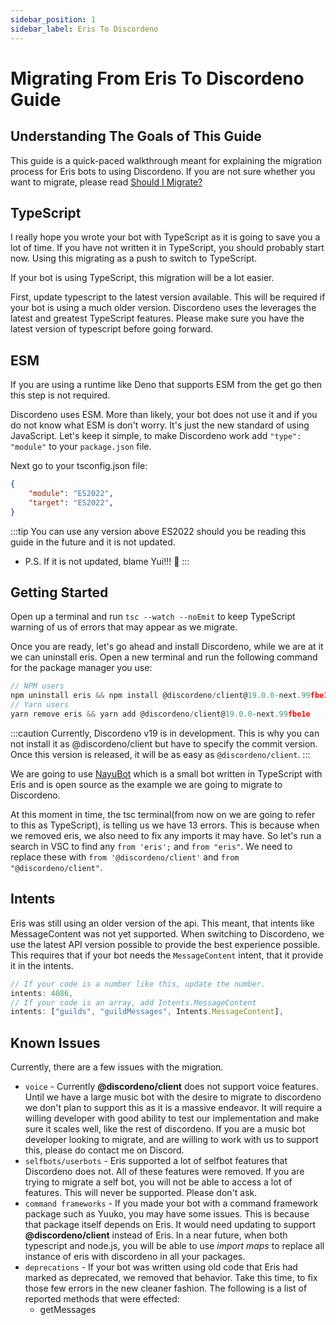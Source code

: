 ```yaml
---
sidebar_position: 1
sidebar_label: Eris To Discordeno
---
```


# Migrating From Eris To Discordeno Guide

## Understanding The Goals of This Guide

This guide is a quick-paced walkthrough meant for explaining the migration process for Eris bots to using Discordeno. If you are not sure whether you want to migrate, please read [Should I Migrate?](../intro.md)

## TypeScript

I really hope you wrote your bot with TypeScript as it is going to save you a lot of time. If you have not written it in TypeScript, you should probably start now. Using this migrating as a push to switch to TypeScript.

If your bot is using TypeScript, this migration will be a lot easier.

First, update typescript to the latest version available. This will be required if your bot is using a much older version. Discordeno uses the leverages the latest and greatest TypeScript features. Please make sure you have the latest version of typescript before going forward.

## ESM

If you are using a runtime like Deno that supports ESM from the get go then this step is not required.

Discordeno uses ESM. More than likely, your bot does not use it and if you do not know what ESM is don't worry. It's just the new standard of using JavaScript. Let's keep it simple, to make Discordeno work add `"type": "module"` to your `package.json` file.

Next go to your tsconfig.json file:
```json
{
    "module": "ES2022",
    "target": "ES2022",
}
```

:::tip
You can use any version above ES2022 should you be reading this guide in the future and it is not updated. 
- P.S. If it is not updated, blame Yui!!! 🤣
:::

## Getting Started

Open up a terminal and run `tsc --watch --noEmit` to keep TypeScript warning of us of errors that may appear as we migrate.

Once you are ready, let's go ahead and install Discordeno, while we are at it we can uninstall eris. Open a new terminal and run the following command for the package manager you use:

```ts
// NPM users
npm uninstall eris && npm install @discordeno/client@19.0.0-next.99fbe1e
// Yarn users
yarn remove eris && yarn add @discordeno/client@19.0.0-next.99fbe1e
```

:::caution
Currently, Discordeno v19 is in development. This is why you can not install it as @discordeno/client but have to specify the commit version. Once this version is released, it will be as easy as `@discordeno/client`.
:::

We are going to use [NayuBot](https://github.com/AwesomeStickz/Nayu-Bot) which is a small bot written in TypeScript with Eris and is open source as the example we are going to migrate to Discordeno.

At this moment in time, the tsc terminal(from now on we are going to refer to this as TypeScript), is telling us we have 13 errors. This is because when we removed eris, we also need to fix any imports it may have. So let's run a search in VSC to find any `from 'eris';` and `from "eris"`. We need to replace these with `from '@discordeno/client'` and `from "@discordeno/client"`.

## Intents

Eris was still using an older version of the api. This meant, that intents like MessageContent was not yet supported. When switching to Discordeno, we use the latest API version possible to provide the best experience possible. This requires that if your bot needs the `MessageContent` intent, that it provide it in the intents.

```ts
// If your code is a number like this, update the number.
intents: 4086,
// If your code is an array, add Intents.MessageContent
intents: ["guilds", "guildMessages", Intents.MessageContent],
```

## Known Issues

Currently, there are a few issues with the migration. 

- `voice` - Currently **@discordeno/client** does not support voice features. Until we have a large music bot with the desire to migrate to discordeno we don't plan to support this as it is a massive endeavor. It will require a willing developer with good ability to test our implementation and make sure it scales well, like the rest of discordeno. If you are a music bot developer looking to migrate, and are willing to work with us to support this, please do contact me on Discord.
- `selfbots/userbots` - Eris supported a lot of selfbot features that Discordeno does not. All of these features were removed. If you are trying to migrate a self bot, you will not be able to access a lot of features. This will never be supported. Please don't ask.
- `command frameworks` - If you made your bot with a command framework package such as Yuuko, you may have some issues. This is because that package itself depends on Eris. It would need updating to support **@discordeno/client** instead of Eris. In a near future, when both typescript and node.js, you will be able to use *import maps* to replace all instance of eris with discordeno in all your packages.
- `deprecations` - If your bot was written using old code that Eris had marked as deprecated, we removed that behavior. Take this time, to fix those few errors in the new cleaner fashion. The following is a list of reported methods that were effected:
    - getMessages
